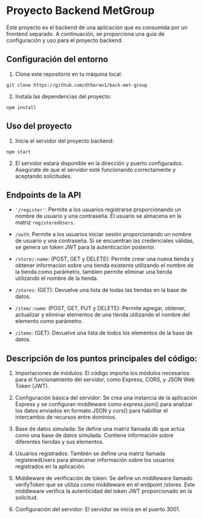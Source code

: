 # Proyecto Backend MetGroup

Este proyecto es el backend de una aplicación que es consumida por un frontend separado. A continuación, se proporciona una guía de configuración y uso para el proyecto backend.

## Configuración del entorno

1. Clona este repositorio en tu máquina local:

```
git clone https://github.com/dtheran1/back-met-group
```

2. Instala las dependencias del proyecto:
```
npm install
```

## Uso del proyecto

1. Inicia el servidor del proyecto backend:

```
npm start
```

2. El servidor estará disponible en la dirección y puerto configurados. Asegúrate de que el servidor esté funcionando correctamente y aceptando solicitudes.

## Endpoints de la API
 * `'/register'`: Permite a los usuarios registrarse proporcionando un nombre de usuario y una contraseña. El usuario se almacena en la matriz `registeredUsers`.

* `/auth`: Permite a los usuarios iniciar sesión proporcionando un nombre de usuario y una contraseña. Si se encuentran las credenciales válidas, se genera un token JWT para la autenticación posterior.

* `/store/:name`: (POST, GET y DELETE): Permite crear una nueva tienda y obtener información sobre una tienda existente utilizando el nombre de la tienda como parámetro, tambien permite eliminar una tienda utilizando el nombre de la tienda.

* `/stores`: (GET): Devuelve una lista de todas las tiendas en la base de datos.

* `/item/:name`: (POST, GET, PUT y DELETE): Permite agregar, obtener, actualizar y eliminar elementos de una tienda utilizando el nombre del elemento como parámetro.

* `/items`:  (GET): Devuelve una lista de todos los elementos de la base de datos.

## Descripción de los puntos principales del código:

1. Importaciones de módulos: El código importa los módulos necesarios para el funcionamiento del servidor, como Express, CORS, y JSON Web Token (JWT).

2. Configuración básica del servidor: Se crea una instancia de la aplicación Express y se configuran middleware como express.json() para analizar los datos enviados en formato JSON y cors() para habilitar el intercambio de recursos entre dominios.

3. Base de datos simulada: Se define una matriz llamada db que actúa como una base de datos simulada. Contiene información sobre diferentes tiendas y sus elementos.

4. Usuarios registrados: También se define una matriz llamada registeredUsers para almacenar información sobre los usuarios registrados en la aplicación.

5. Middleware de verificación de token: Se define un middleware llamado verifyToken que se utiliza como middleware en el endpoint /stores. Este middleware verifica la autenticidad del token JWT proporcionado en la solicitud.

6. Configuración del servidor: El servidor se inicia en el puerto 3001.